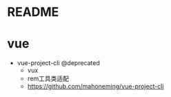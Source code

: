 # README

# vue

- vue-project-cli @deprecated
    - vux
    - rem工具类适配
    - https://github.com/mahoneming/vue-project-cli 